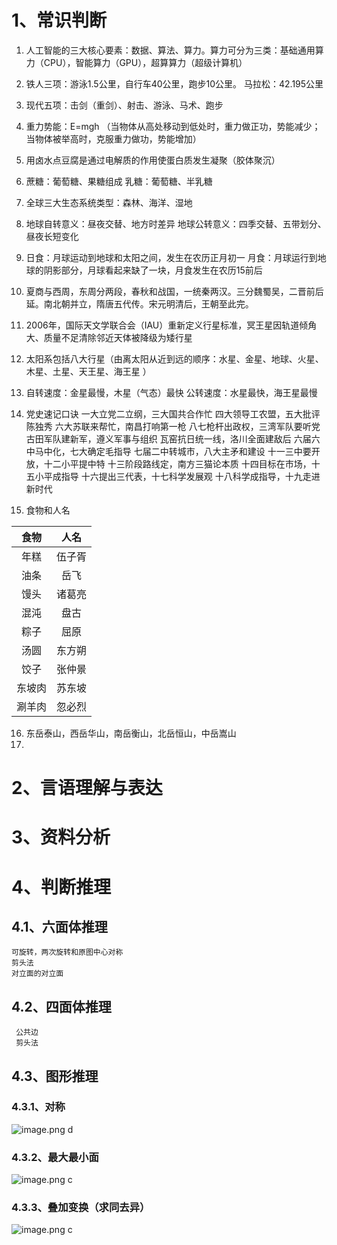 # 1、常识判断

1. 人工智能的三大核心要素：数据、算法、算力。算力可分为三类：基础通用算力（CPU），智能算力（GPU），超算算力（超级计算机）
2. 铁人三项：游泳1.5公里，自行车40公里，跑步10公里。 马拉松：42.195公里
3. 现代五项：击剑（重剑）、射击、游泳、马术、跑步
4. 重力势能：E=mgh （当物体从高处移动到低处时，重力做正功，势能减少；当物体被举高时，克服重力做功，势能增加）
5. 用卤水点豆腐是通过电解质的作用使蛋白质发生凝聚（胶体聚沉）
6. 蔗糖：葡萄糖、果糖组成    乳糖：葡萄糖、半乳糖
7. 全球三大生态系统类型：森林、海洋、湿地
8. 地球自转意义：昼夜交替、地方时差异   地球公转意义：四季交替、五带划分、昼夜长短变化
9. 日食：月球运动到地球和太阳之间，发生在农历正月初一   月食：月球运行到地球的阴影部分，月球看起来缺了一块，月食发生在农历15前后
10. 夏商与西周，东周分两段，春秋和战国，一统秦两汉。三分魏蜀吴，二晋前后延。南北朝并立，隋唐五代传。宋元明清后，王朝至此完。
11. 2006年，国际天文学联合会（IAU）重新定义行星标准，冥王星因轨道倾角大、质量不足清除邻近天体被降级为矮行星
12. 太阳系包括八大行星（由离太阳从近到远的顺序：水星、金星、地球、火星、木星、土星、天王星、海王星 ）
13. 自转速度：金星最慢，木星（气态）最快    公转速度：水星最快，海王星最慢
14. 党史速记口诀
		一大立党二立纲，三大国共合作忙
		四大领导工农盟，五大批评陈独秀
		六大苏联来帮忙，南昌打响第一枪
		八七枪杆出政权，三湾军队要听党
		古田军队建新军，遵义军事与组织
		瓦窑抗日统一线，洛川全面建敌后
		六届六中马中化，七大确定毛指导
		七届二中转城市，八大主矛和建设
		十一三中要开放，十二小平提中特
		十三阶段路线定，南方三猫论本质
		十四目标在市场，十五小平成指导
		十六提出三代表，十七科学发展观
		十八科学成指导，十九走进新时代

15. 食物和人名

| 食物  | 人名  |
| :-: | :-: |
| 年糕  | 伍子胥 |
| 油条  | 岳飞  |
| 馒头  | 诸葛亮 |
| 混沌  | 盘古  |
| 粽子  | 屈原  |
| 汤圆  | 东方朔 |
| 饺子  | 张仲景 |
| 东坡肉 | 苏东坡 |
| 涮羊肉 | 忽必烈 |

16.  东岳泰山，西岳华山，南岳衡山，北岳恒山，中岳嵩山
17. 
# 2、言语理解与表达


# 3、资料分析


# 4、判断推理
## 4.1、六面体推理
	可旋转，两次旋转和原图中心对称
	剪头法
	对立面的对立面
## 4.2、四面体推理
	 公共边
	 剪头法
## 4.3、图形推理
### 4.3.1、对称
![image.png](https://yancey-note-img.oss-cn-beijing.aliyuncs.com/20250529161016.png)
d

### 4.3.2、最大最小面

![image.png](https://yancey-note-img.oss-cn-beijing.aliyuncs.com/20250529160924.png)
c
### 4.3.3、叠加变换（求同去异）

![image.png](https://yancey-note-img.oss-cn-beijing.aliyuncs.com/20250529164730.png)
c